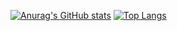 [![Anurag's GitHub stats](https://github-readme-stats.vercel.app/api?username=kamali-sina&theme=synthwave&hide=prs&count_private=true&include_all_commits=true&show_icons=true)](https://github.com/anuraghazra/github-readme-stats) 
[![Top Langs](https://github-readme-stats.vercel.app/api/top-langs/?username=kamali-sina&layout=compact&card_width=370&langs_count=6&hide=css,html,jupyter,%20notebook,javascript,tex,Assembly,Makefile&theme=synthwave)](https://github.com/anuraghazra/github-readme-stats)

<!--
**PapaSinku/PapaSinku** is a ✨ _special_ ✨ repository because its `README.md` (this file) appears on your GitHub profile.

Here are some ideas to get you started:

- 🔭 I’m currently working on ...
- 🌱 I’m currently learning ...
- 👯 I’m looking to collaborate on ...
- 🤔 I’m looking for help with ...
- 💬 Ask me about ...
- 📫 How to reach me: ...
- 😄 Pronouns: ...
- ⚡ Fun fact: ...
-->

